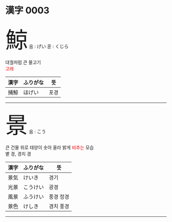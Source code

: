 # 漢字 0003

<span style="font-size: 500%;">鯨</span> 음 : げい 훈 : くじら

대궐처럼 큰 물고기<br> <font color="Red">고래</font>

| 漢字 | ふりがな | 뜻 |
| --- | --- | --- |
| 捕鯨 | ほげい | 포경

---

<span style="font-size: 500%;">景</span> 음 : こう

큰 건물 위로 태양이 솟아 올라 밝게 <font color="Red">비추는</font> 모습<br>볕 경, 경치 경

| 漢字 | ふりがな | 뜻 |
| --- | --- | --- |
| 景気 | けいき | 경기
| 光景 | こうけい | 광경
| 風景 | ふうけい |풍경 정경
| 景色 | けしき |경치 풍경

---
